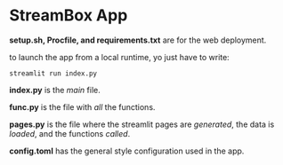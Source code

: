 # StreamBox App

**setup.sh, Procfile, and requirements.txt** are for the web deployment.


to launch the app from a local runtime, yo just have to write:


`streamlit run index.py`


**index.py** is the *main* file.


**func.py** is the file with *all* the functions.


**pages.py** is the file where the streamlit pages are *generated*, the data is *loaded*, and the functions *called*.


**config.toml** has the general style configuration used in the app.